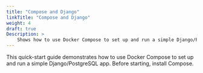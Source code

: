 ```yaml
---
title: "Compose and Django"
linkTitle: "Compose and Django"
weight: 4
draft: true
Description: >
    Shows how to use Docker Compose to set up and run a simple Django/PostgreSQL app.
---
```


This quick-start guide demonstrates how to use Docker Compose to set up and run a simple Django/PostgreSQL app. Before starting, install Compose.
